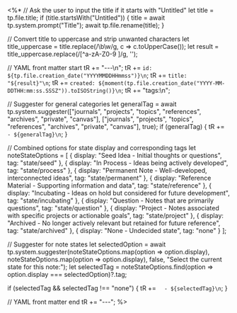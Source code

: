 <%*
// Ask the user to input the title if it starts with "Untitled"
let title = tp.file.title;
if (title.startsWith("Untitled")) {
  title = await tp.system.prompt("Title");
  await tp.file.rename(title);
}

// Convert title to uppercase and strip unwanted characters
let title_uppercase = title.replace(/\b\w/g, c => c.toUpperCase());
let result = title_uppercase.replace(/[^a-zA-Z0-9 ]/g, '');

// YAML front matter start
tR += "---\n";
tR += `id: ${tp.file.creation_date("YYYYMMDDHHmmss")}\n`;
tR += `title: "${result}"\n`;
tR += `created: ${moment(tp.file.creation_date("YYYY-MM-DDTHH:mm:ss.SSSZ")).toISOString()}\n`;
tR += "tags:\n";

// Suggester for general categories
let generalTag = await tp.system.suggester(["journals", "projects", "topics", "references", "archives", "private", "canvas"], ["journals", "projects", "topics", "references", "archives", "private", "canvas"], true);
if (generalTag) {
  tR += `  - ${generalTag}\n`;
}

// Combined options for state display and corresponding tags
let noteStateOptions = [
  { display: "Seed Idea - Initial thoughts or questions", tag: "state/seed" },
  { display: "In Process - Ideas being actively developed", tag: "state/process" },
  { display: "Permanent Note - Well-developed, interconnected ideas", tag: "state/permanent" },
  { display: "Reference Material - Supporting information and data", tag: "state/reference" },
  { display: "Incubating - Ideas on hold but considered for future development", tag: "state/incubating" },
  { display: "Question - Notes that are primarily questions", tag: "state/question" },
  { display: "Project - Notes associated with specific projects or actionable goals", tag: "state/project" },
  { display: "Archived - No longer actively relevant but retained for future reference", tag: "state/archived" },
  { display: "None - Undecided state", tag: "none" }
];

// Suggester for note states
let selectedOption = await tp.system.suggester(noteStateOptions.map(option => option.display), noteStateOptions.map(option => option.display), false, "Select the current state for this note:");
let selectedTag = noteStateOptions.find(option => option.display === selectedOption)?.tag;

if (selectedTag && selectedTag !== "none") {
  tR += `  - ${selectedTag}\n`;
}

// YAML front matter end
tR += "---";
%>

